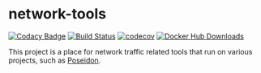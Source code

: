 # network-tools

[![Codacy Badge](https://api.codacy.com/project/badge/Grade/b2860a6454354fb09e6e835dfe8d6163)](https://www.codacy.com/manual/CyberReboot/network-tools?utm_source=github.com&amp;utm_medium=referral&amp;utm_content=CyberReboot/network-tools&amp;utm_campaign=Badge_Grade)
[![Build Status](https://travis-ci.com/CyberReboot/network-tools.svg?branch=master)](https://travis-ci.com/CyberReboot/network-tools)
[![codecov](https://codecov.io/gh/CyberReboot/network-tools/branch/master/graph/badge.svg)](https://codecov.io/gh/CyberReboot/network-tools)
[![Docker Hub Downloads](https://img.shields.io/docker/pulls/cyberreboot/p0f.svg)](https://hub.docker.com/u/cyberreboot)

This project is a place for network traffic related tools that run on various projects, such as [Poseidon](https://github.com/CyberReboot/poseidon).

